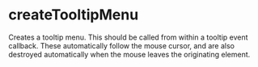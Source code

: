 # createTooltipMenu

Creates a tooltip menu. This should be called from within a tooltip event callback. These automatically follow the mouse cursor, and are also destroyed automatically when the mouse leaves the originating element.
